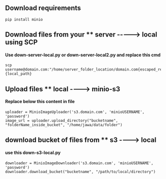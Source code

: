 
## Download requirements

```
pip install minio
```


##  Download files from your ** server -----> local  using SCP

#### Use down-server-local.py or down-server-local2.py and replace this cmd

```
scp username@domain.com:"/home/server_folder_location/domain.com{escaped_remote_path}" {local_path}
```


## Upload files ** local ----> minio-s3 

#### Replace below this content in file

``` 
uploader = MinioImageUploader('s3.domain.com', 'minioUSERNAME', 'password')
image_url = uploader.upload_directory("bucketname", "folderName_inside_bucket", "/home/jawa/data/folder")
```


## download bucket of files from ** s3 ----> local

#### use this down-s3-local.py

```
downloader = MinioImageDownloader('s3.domain.com', 'minioUSERNAME', 'password')
downloader.download_bucket("bucketname", "/path/to/local/directory")
```

